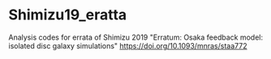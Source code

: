 # Shimizu19_eratta
Analysis codes for errata of Shimizu 2019 "Erratum: Osaka feedback model: isolated disc galaxy simulations"
https://doi.org/10.1093/mnras/staa772

